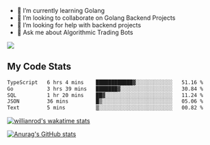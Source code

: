
- 🌱 I’m currently learning Golang
- 👯 I’m looking to collaborate on Golang Backend Projects
- 🤔 I’m looking for help with backend projects
- 💬 Ask me about Algorithmic Trading Bots

![](https://github-profile-trophy.vercel.app/?username=kevinbarrero)

## My Code Stats

<!--START_SECTION:waka-->

```txt
TypeScript   6 hrs 4 mins    ████████████▓░░░░░░░░░░░░   51.16 %
Go           3 hrs 39 mins   ███████▓░░░░░░░░░░░░░░░░░   30.84 %
SQL          1 hr 20 mins    ██▓░░░░░░░░░░░░░░░░░░░░░░   11.24 %
JSON         36 mins         █▒░░░░░░░░░░░░░░░░░░░░░░░   05.06 %
Text         5 mins          ▒░░░░░░░░░░░░░░░░░░░░░░░░   00.82 %
```

<!--END_SECTION:waka-->

[![willianrod's wakatime stats](https://github-readme-stats.vercel.app/api/wakatime?username=holdandup&layout=compact&theme=react&custom_title=Wakatime%20All%20Time%20Stats&langs_count=8)](https://github.com/anuraghazra/github-readme-stats)

[![Anurag's GitHub stats](https://github-readme-stats.vercel.app/api?username=Kevinbarrero)](https://github.com/anuraghazra/github-readme-stats)




